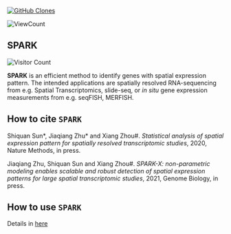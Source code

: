 [![GitHub Clones](https://img.shields.io/badge/dynamic/json?color=success&label=Clone&query=count&url=https://gist.githubusercontent.com/jakezhusph/d70a18b082209a7af67e5d3b65c71d36/raw/clone.json&logo=github)](https://github.com/MShawon/github-clone-count-badge)

<img alt="ViewCount" src="https://views.whatilearened.today/views/github/xzhoulab/SPARK">

## SPARK

![Visitor Count](https://profile-counter.glitch.me/{xzhoulab}/count.svg)

**SPARK** is an efficient method to identify genes with spatial expression pattern. 
The intended applications are spatially resolved RNA-sequencing from e.g.
Spatial Transcriptomics, slide-seq, or *in situ* gene expression measurements from
e.g. seqFISH, MERFISH.

How to cite `SPARK`
-------------------
Shiquan Sun*, Jiaqiang Zhu* and Xiang Zhou#. *Statistical analysis of spatial expression pattern for spatially resolved transcriptomic studies*, 2020, Nature Methods, in press. 

Jiaqiang Zhu, Shiquan Sun and Xiang Zhou#. *SPARK-X: non-parametric modeling enables scalable and robust detection of spatial expression patterns for large spatial transcriptomic studies*, 2021, Genome Biology, in press.

How to use `SPARK`
-------------------
Details in [here](https://xzhoulab.github.io/SPARK/)
